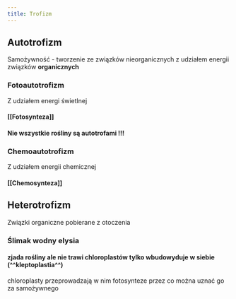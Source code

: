 ```yaml
---
title: Trofizm
---
```


## **Autotrofizm**
Samożywność - tworzenie ze związków nieorganicznych z udziałem energii związków **organicznych**
### Fotoautotrofizm
Z udziałem energi świetlnej
#### [[Fotosynteza]]
#### Nie wszystkie rośliny są autotrofami !!!
### Chemoautotrofizm
Z udziałem energii chemicznej
#### [[Chemosynteza]]
###
## **Heterotrofizm**
Związki organiczne pobierane z otoczenia
### Ślimak wodny elysia
#### zjada rośliny ale nie trawi chloroplastów tylko wbudowyduje w siebie (^^kleptoplastia^^) 
chloroplasty przeprowadzają w nim fotosynteze przez co można uznać go za samożywnego
####
